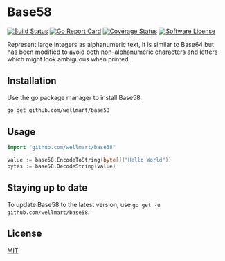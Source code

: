 # Base58

[![Build Status](https://travis-ci.org/wellmart/base58.svg?branch=master)](https://travis-ci.org/wellmart/base58)
[![Go Report Card](https://goreportcard.com/badge/github.com/wellmart/base58)](https://goreportcard.com/report/github.com/wellmart/base58)
[![Coverage Status](https://coveralls.io/repos/github/wellmart/base58/badge.svg?branch=master)](https://coveralls.io/github/wellmart/base58?branch=master)
[![Software License](https://img.shields.io/badge/license-MIT-brightgreen.svg?style=flat)](LICENSE.md)

Represent large integers as alphanumeric text, it is similar to Base64 but has been modified to avoid both non-alphanumeric characters and letters which might look ambiguous when printed.

## Installation

Use the go package manager to install Base58.

```bash
go get github.com/wellmart/base58
```

## Usage

```go
import "github.com/wellmart/base58"

value := base58.EncodeToString(byte[]("Hello World"))
bytes := base58.DecodeString(value)
```

## Staying up to date

To update Base58 to the latest version, use `go get -u github.com/wellmart/base58`.

## License
[MIT](https://choosealicense.com/licenses/mit/)
